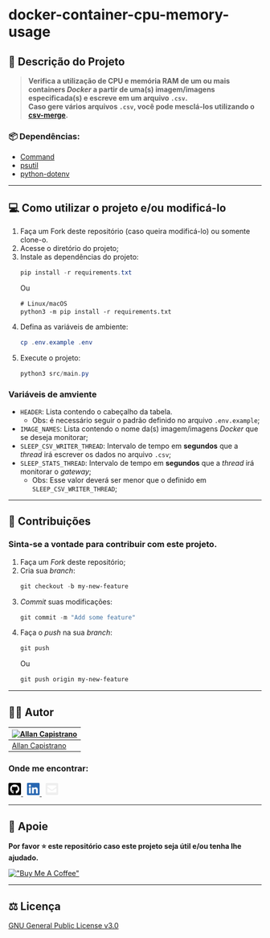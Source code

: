 # docker-container-cpu-memory-usage

## 📖 Descrição do Projeto ##
> **Verifica a utilização de CPU e memória RAM de um ou mais containers *Docker* a partir de uma(s) imagem/imagens especificada(s) e escreve em um arquivo `.csv`.**
> <br />
> **Caso gere vários arquivos `.csv`, você pode mesclá-los utilizando o [csv-merge](https://github.com/AllanCapistrano/csv-merge).**

### 📦 Dependências: ###
- [Command](https://pypi.org/project/Command/)
- [psutil](https://pypi.org/project/psutil/)
- [python-dotenv](https://pypi.org/project/python-dotenv/)

------------

## 💻 Como utilizar o projeto e/ou modificá-lo ##

1. Faça um Fork deste repositório (caso queira modificá-lo) ou somente clone-o.
2. Acesse o diretório do projeto;
3. Instale as dependências do projeto:
   ```powershell
   pip install -r requirements.txt
   ```
   Ou
   ```
   # Linux/macOS
   python3 -m pip install -r requirements.txt
   ```
4. Defina as variáveis de ambiente:
   ```powershell
   cp .env.example .env
   ```
5. Execute o projeto:
   ```powershell
   python3 src/main.py
   ```

### Variáveis de amviente
- `HEADER`: Lista contendo o cabeçalho da tabela. 
   - Obs: é necessário seguir o padrão definido no arquivo `.env.example`;
- `IMAGE_NAMES`: Lista contendo o nome da(s) imagem/imagens *Docker* que se deseja monitorar;
- `SLEEP_CSV_WRITER_THREAD`: Intervalo de tempo em **segundos** que a *thread* irá escrever os dados no arquivo `.csv`;
- `SLEEP_STATS_THREAD`: Intervalo de tempo em **segundos** que a *thread* irá monitorar o *gateway*;
  - Obs: Esse valor deverá ser menor que o definido em `SLEEP_CSV_WRITER_THREAD`;
------------

## 🤝 Contribuições ##

### Sinta-se a vontade para contribuir com este projeto. ###

1. Faça um *Fork* deste repositório;
2. Cria sua *branch*:
   ```powershell
   git checkout -b my-new-feature
   ```
3. *Commit* suas modificações:
   ```powershell
   git commit -m "Add some feature"
   ```
4. Faça o *push* na sua *branch*:
   ```powershell
   git push
   ```
   Ou
   ```powershell
   git push origin my-new-feature
   ```

------------

## 👨‍💻 Autor ##

| [![Allan Capistrano](https://github.com/AllanCapistrano.png?size=100)](https://github.com/AllanCapistrano) |
| -----------------------------------------------------------------------------------------------------------|
| [Allan Capistrano](https://github.com/AllanCapistrano)                                                     |

<p>
    <h3>Onde me encontrar:</h3>
    <a href="https://github.com/AllanCapistrano">
        <img src="https://github.com/AllanCapistrano/AllanCapistrano/blob/master/assets/github-square-brands.png" alt="Github icon" width="5%">
    </a>
    &nbsp
    <a href="https://www.linkedin.com/in/allancapistrano/">
        <img src="https://github.com/AllanCapistrano/AllanCapistrano/blob/master/assets/linkedin-brands.png" alt="Linkedin icon" width="5%">
    </a> 
    &nbsp
    <a href="https://mail.google.com/mail/u/0/?view=cm&fs=1&tf=1&source=mailto&to=asantos@ecomp.uefs.br">
        <img src="https://github.com/AllanCapistrano/AllanCapistrano/blob/master/assets/envelope-square-solid.png" alt="Email icon" width="5%">
    </a>
</p>

------------

## 🙏 Apoie ##

**Por favor ⭐️ este repositório caso este projeto seja útil e/ou tenha lhe ajudado.**

[!["Buy Me A Coffee"](https://www.buymeacoffee.com/assets/img/custom_images/orange_img.png)](https://www.buymeacoffee.com/allancapistrano)

------------

## ⚖️ Licença ##
[GNU General Public License v3.0](./LICENSE)
